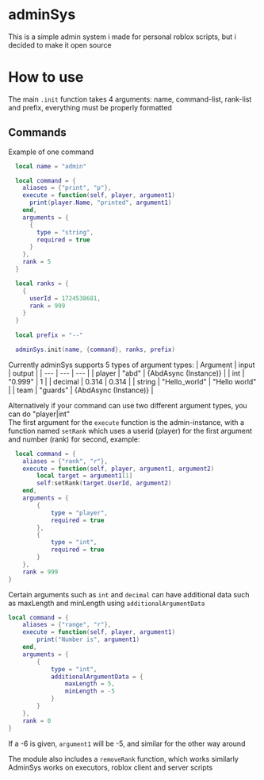 # adminSys
This is a simple admin system i made for personal roblox scripts, but i decided to make it open source

# How to use
The main `.init` function takes 4 arguments: name, command-list, rank-list and prefix, everything must be properly formatted

## Commands
Example of one command
```lua
  local name = "admin"

  local command = {
    aliases = {"print", "p"},
    execute = function(self, player, argument1)
      print(player.Name, "printed", argument1)
    end,
    arguments = {
      {
        type = "string",
        required = true
      }
    },
    rank = 5
  }

  local ranks = {
    {
      userId = 1724538681,
      rank = 999
    }
  }
  
  local prefix = "--"

  adminSys.init(name, {command}, ranks, prefix)
```

Currently adminSys supports 5 types of argument types:
| Argument | input | output |
| --- | --- | --- |
| player | "abd" | {AbdAsync (Instance)} |
| int | "0.999" | 1 |
| decimal | 0.314 | 0.314 |
| string | "Hello_world" | "Hello world" |
| team | "guards" | {AbdAsync (Instance)} |

Alternatively if your command can use two different argument types, you can do "player|int"  
The first argument for the `execute` function is the admin-instance, with a function named `setRank` which uses a userid (player) for the first argument and number (rank) for second, example:
```lua
  local command = {
	aliases = {"rank", "r"},
	execute = function(self, player, argument1, argument2)
		local target = argument1[1]
		self:setRank(target.UserId, argument2)
	end,
	arguments = {
		{
			type = "player",
			required = true
		},
		{
			type = "int",
			required = true
		}
	},
	rank = 999
}
```

Certain arguments such as `int` and `decimal` can have additional data such as maxLength and minLength using `additionalArgumentData`
```lua
local command = {
	aliases = {"range", "r"},
	execute = function(self, player, argument1)
		print("Number is", argument1)
	end,
	arguments = {
		{
			type = "int",
			additionalArgumentData = {
				maxLength = 5,
				minLength = -5
			}
		}	
	},
	rank = 0
}
```
If a -6 is given, `argument1` will be -5, and similar for the other way around

The module also includes a `removeRank` function, which works similarly  
AdminSys works on executors, roblox client and server scripts
